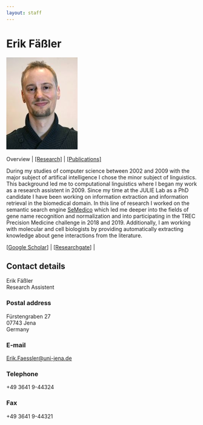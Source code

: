 ```yaml
---
layout: staff
---
```


# Erik Fäßler
<div class="portrait">
  <img src="erik_faessler-width-188-height-242.jpg">
</div>

Overview | 
[[Research]](research.html) | 
[[Publications]](publication.html)

During my studies of computer science between 2002 and 2009 with the major subject of artifical intelligence I chose the minor subject of linguistics. This background led me to computational linguistics where I began my work as a research assistent in 2009. Since my time at the JULIE Lab as a PhD candidate I have been working on information extraction and information retrieval in the biomedical domain. In this line of research I worked on the semantic search engine [SeMedico](http://semedico.org/) which led me deeper into the fields of gene name recognition and normalization and into participating in the TREC Precision Medicine challenge in 2018 and 2019. Additionally, I am working with molecular and cell biologists by providing automatically extracting knowledge about gene interactions from the literature.

[[Google Scholar](https://scholar.google.de/citations?user=MKD5M4oAAAAJ&hl=de)] |
[[Researchgate](https://www.researchgate.net/profile/Erik_Faessler)] |
<br/>

## Contact details
Erik Fäßler<br/>
Research Assistent

### Postal address
Fürstengraben 27<br/>
07743 Jena<br/>
Germany

### E-mail
[Erik.Faessler@uni-jena.de](mailto:Erik.Faessler@uni-jena.de)

### Telephone
+49 3641 9-44324

### Fax
+49 3641 9-44321
